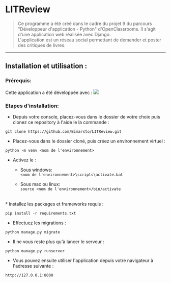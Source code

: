 # LITReview
>Ce programme a été créé dans le cadre du projet 9 du parcours "Développeur d'application - Python" d'OpenClassrooms.
Il s'agit d'une application web réalisée avec Django.  
L'application est un réseau social permettant de demander et poster des critiques de livres.
***

## Installation et utilisation :

### Prérequis:

Cette application a été développée avec : 
[<img src=https://img.shields.io/badge/Python-3.10.6-blue>](https://www.python.org/downloads/release/python-3106/)

### Etapes d'installation:

* Depuis votre console, placez-vous dans le dossier de votre choix 
puis clonez ce repository à l'aide le la commande :  

```git clone https://github.com/Bimarsto/LITReview.git```

* Placez-vous dans le dossier cloné, puis créez un environnement virtuel :  

```python -m venv <nom de l'environnement>```

* Activez le :
  * Sous windows:  
    ```<nom de l'environnement>\scripts\activate.bat```

  * Sous mac ou linux:  
    ```source <nom de l'environnement>/bin/activate```  
<br/>
* Installez les packages et frameworks requis :  

```pip install -r requirements.txt```

* Effectuez les migrations :

```python manage.py migrate```

* Il ne vous reste plus qu'à lancer le serveur :

```python manage.py runserver```

* Vous pouvez ensuite utiliser l'application depuis votre navigateur à l'adresse suivante :  

```http://127.0.0.1:8000```